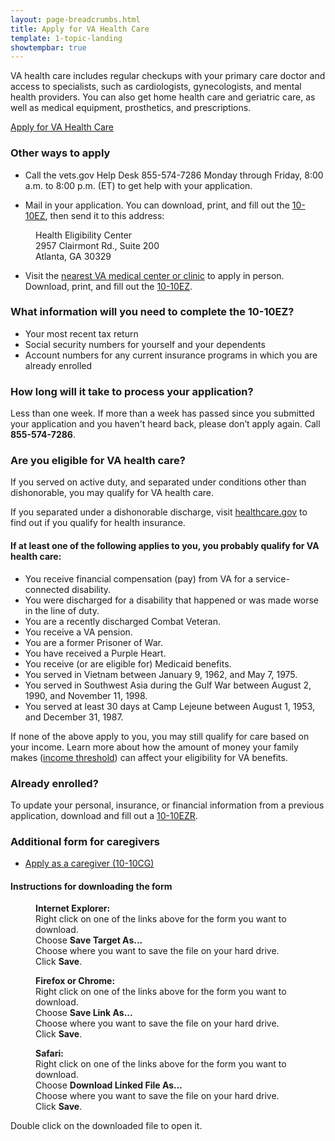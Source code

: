 ```yaml
---
layout: page-breadcrumbs.html
title: Apply for VA Health Care
template: 1-topic-landing
showtempbar: true
---
```


VA health care includes regular checkups with your primary care doctor and access to specialists, such as cardiologists, gynecologists, and mental health providers. You can also get home health care and geriatric care, as well as medical equipment, prosthetics, and prescriptions.

<a class="usa-button-primary va-button-primary" href="/healthcare/apply/application">Apply for VA Health Care</a>

### Other ways to apply

- Call the vets.gov Help Desk 855-574-7286 Monday through Friday, 8:00 a.m. to 8:00 p.m. (ET) to get help with your application.

- Mail in your application. You can download, print, and fill out the [10-10EZ](http://www.va.gov/vaforms/medical/pdf/1010EZ-fillable.pdf), then send it to this address:

<dl class="va-address-block">
    <dd>Health Eligibility Center</dd>
    <dd>2957 Clairmont Rd., Suite 200</dd>
    <dd>Atlanta, GA 30329</dd>
</dl>

- Visit the [nearest VA medical center or clinic](http://www.va.gov/directory/guide/division.asp?dnum=1) to apply in person. Download, print, and fill out the [10-10EZ](http://www.va.gov/vaforms/medical/pdf/1010EZ-fillable.pdf).

<div class="call-out" markdown="1">

### What information will you need to complete the 10-10EZ?

- Your most recent tax return
- Social security numbers for yourself and your dependents
- Account numbers for any current insurance programs in which you are already enrolled

</div>

### How long will it take to process your application?

Less than one week. If more than a week has passed since you submitted your application and you haven't heard back, please don’t apply again. Call **855-574-7286**.

### Are you eligible for VA health care?

If you served on active duty, and separated under conditions other than dishonorable, you may qualify for VA health care.

If you separated under a dishonorable discharge, visit [healthcare.gov](https://www.healthcare.gov/) to find out if you qualify for health insurance.

#### If at least one of the following applies to you, you probably qualify for VA health care:

- You receive financial compensation (pay) from VA for a service-connected disability.
- You were discharged for a disability that happened or was made worse in the line of duty.
- You are a recently discharged Combat Veteran.
- You receive a VA pension.
- You are a former Prisoner of War.
- You have received a Purple Heart.
- You receive (or are eligible for) Medicaid benefits.
- You served in Vietnam between January 9, 1962, and May 7, 1975.
- You served in Southwest Asia during the Gulf War between August 2, 1990, and November 11, 1998.
- You served at least 30 days at Camp Lejeune between August 1, 1953, and December 31, 1987.

If none of the above apply to you, you may still qualify for care based on your income. Learn more about how the amount of money your family makes ([income threshold](http://nationalincomelimits.vaftl.us/)) can affect your eligibility for VA benefits.

### Already enrolled?

To update your personal, insurance, or financial information from a previous application, download and fill out a [10-10EZR](/healthcare/forms/vha-10-10ezr-fill.pdf).

<span id="additional-forms"></span>
### Additional form for caregivers

- [Apply as a caregiver (10-10CG)](/healthcare/forms/vha-10-10CG.pdf)

#### Instructions for downloading the form

<dl>
    <dd><strong>Internet Explorer:</strong></dd>
    <dd>Right click on one of the links above for the form you want to download.</dd>
    <dd>Choose <b>Save Target As...</b></dd>
    <dd>Choose where you want to save the file on your hard drive.</dd>
    <dd>Click <b>Save</b>.</dd>
</dl>

<dl>
    <dd><strong>Firefox or Chrome:</strong></dd>
    <dd>Right click on one of the links above for the form you want to download.</dd>
    <dd>Choose <b>Save Link As...</b></dd>
    <dd>Choose where you want to save the file on your hard drive.</dd>
    <dd>Click <b>Save</b>.</dd>
</dl>

<dl>
    <dd><strong>Safari:</strong></dd>
    <dd>Right click on one of the links above for the form you want to download.</dd>
    <dd>Choose <b>Download Linked File As...</b> </dd>
    <dd>Choose where you want to save the file on your hard drive.</dd>
    <dd>Click <b>Save</b>.</dd>
</dl>

Double click on the downloaded file to open it.

</div>

